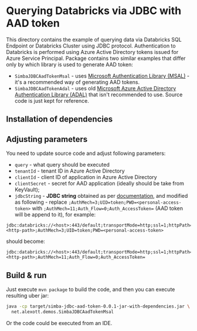 # Querying Databricks via JDBC with AAD token

This directory contains the example of querying data via Databricks SQL Endpoint or Databricks Cluster using JDBC protocol.  Authentication to Databricks is performed using Azure Active Directory tokens issued for Azure Service Principal.  Package contains two similar examples that differ only by which library is used to generate AAD token:

* `SimbaJDBCAadTokenMsal` - uses [Microsoft Authentication Library (MSAL)](https://docs.microsoft.com/en-us/azure/active-directory/develop/msal-overview) - it's a recommended way of generating AAD tokens. 
* `SimbaJDBCAadTokenAdal` - uses old [Microsoft Azure Active Directory Authentication Library (ADAL)](https://github.com/AzureAD/azure-activedirectory-library-for-java) that isn't recommended to use.  Source code is just kept for reference.


## Installation of dependencies

## Adjusting parameters

You need to update source code and adjust following parameters:

* `query` - what query should be executed
* `tenantId` - tenant ID in Azure Active Directory
* `clientId` - client ID of application in Azure Active Directory
* `clientSecret` - secret for AAD application (ideally should be take from KeyVault);
* `jdbcString` - **JDBC string** obtained as per [documentation](https://docs.databricks.com/integrations/bi/jdbc-odbc-bi.html#jdbc-driver), and modified as following - replace `;AuthMech=3;UID=token;PWD=<personal-access-token>` with `;AuthMech=11;Auth_Flow=0;Auth_AccessToken=` (AAD token will be append to it), for example:

```
jdbc:databricks://<host>:443/default;transportMode=http;ssl=1;httpPath=<http-path>;AuthMech=3;UID=token;PWD=<personal-access-token>
```

should become:

```
jdbc:databricks://<host>:443/default;transportMode=http;ssl=1;httpPath=<http-path>;AuthMech=11;Auth_Flow=0;Auth_AccessToken=
```

## Build & run

Just execute `mvn package` to build the code, and then you can execute resulting uber jar:

```sh
java -cp target/simba-jdbc-aad-token-0.0.1-jar-with-dependencies.jar \
  net.alexott.demos.SimbaJDBCAadTokenMsal
```

Or the code could be executed from an IDE.
